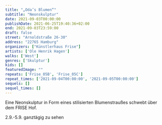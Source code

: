 ```yaml
---
title: "„Oda’s Blumen“"
subtitle: "Neonskulptur"
date: 2021-09-03T00:00:00
publishDate: 2021-06-25T19:40:36+02:00
end: 2021-09-03T23:59:00
draft: false
street: "Arnoldstraße 26-30"
address: "22765 Hamburg"
organizers: ["Künstlerhaus Frise"]
artists: ['Ole Henrik Hagen']
walks: ['West']
genres: ['Skulptur']
kids: []
featuredImage: ""
repeats: ['Frise_05B', 'Frise_05C']
repeat_times: ['2021-09-04T00:00:00', '2021-09-05T00:00:00']
sequels: []
sequel_times: []
---
```


Eine Neonskulptur in Form eines stilisierten Blumenstraußes schwebt über dem FRISE Hof.

2.9.-5.9. ganztägig zu sehen